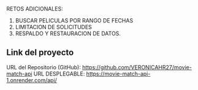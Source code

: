 RETOS ADICIONALES:
1. BUSCAR PELICULAS POR RANGO DE FECHAS
2. LIMITACION DE SOLICITUDES
3. RESPALDO Y RESTAURACION DE DATOS.

## Link del proyecto
URL del Repositorio (GitHub): https://github.com/VERONICAHR27/movie-match-api
URL DESPLEGABLE: https://movie-match-api-1.onrender.com/api/